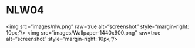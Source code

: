 # NLW04

<img src=“images/nlw.png” raw=true alt=“screenshot” style=“margin-right: 10px;”/>
<img src=“images/Wallpaper-1440x900.png” raw=true alt=“screenshot” style=“margin-right: 10px;”/>

